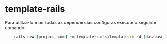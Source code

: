 # template-rails


Para utiliza-lo e ter todas as dependencias configuras execute o seguinte comando:

```ruby
    rails new [project_name] -m template-rails/template.rb -d [database]
```